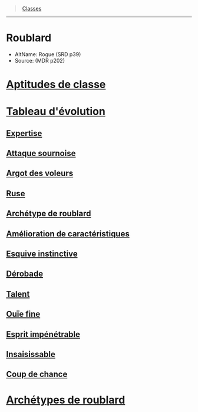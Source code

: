 ﻿---
!Items
Id: rogue_hd.md#roublard
RootId: rogue_hd.md
ParentLink: classes_hd.md
Name: Roublard
ParentName: Classes
NameLevel: 1
AltName: Rogue (SRD p39)
Source: (MDR p202)
---
>  [Classes](hd_classes.md)

---


# Roublard

- AltName: Rogue (SRD p39)
- Source: (MDR p202)



# [Aptitudes de classe](hd_rogue_aptitudes_de_classe.md)



# [Tableau d'évolution](hd_rogue_tableau_devolution.md)



## [Expertise](hd_rogue_expertise.md)



## [Attaque sournoise](hd_rogue_attaque_sournoise.md)



## [Argot des voleurs](hd_rogue_argot_des_voleurs.md)



## [Ruse](hd_rogue_ruse.md)



## [Archétype de roublard](hd_rogue_archetype_de_roublard.md)



## [Amélioration de caractéristiques](hd_rogue_amelioration_de_caracteristiques.md)



## [Esquive instinctive](hd_rogue_esquive_instinctive.md)



## [Dérobade](hd_rogue_derobade.md)



## [Talent](hd_rogue_talent.md)



## [Ouïe fine](hd_rogue_ouie_fine.md)



## [Esprit impénétrable](hd_rogue_esprit_impenetrable.md)



## [Insaisissable](hd_rogue_insaisissable.md)



## [Coup de chance](hd_rogue_coup_de_chance.md)



# [Archétypes de roublard](hd_rogue_archetypes_de_roublard.md)


